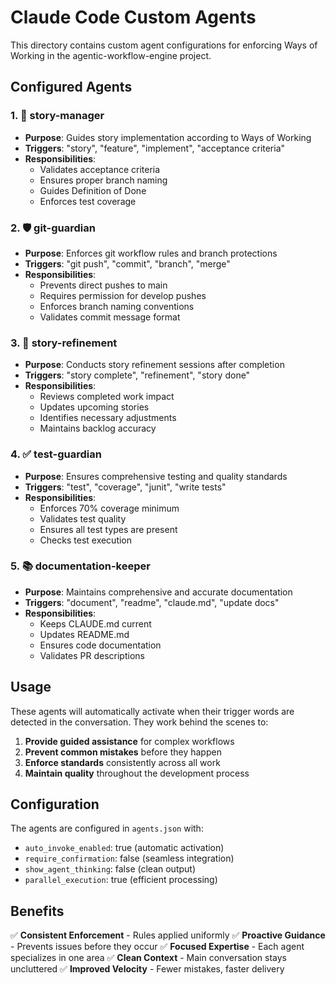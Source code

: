 # Claude Code Custom Agents

This directory contains custom agent configurations for enforcing Ways of Working in the agentic-workflow-engine project.

## Configured Agents

### 1. 🎯 story-manager
- **Purpose**: Guides story implementation according to Ways of Working
- **Triggers**: "story", "feature", "implement", "acceptance criteria"
- **Responsibilities**: 
  - Validates acceptance criteria
  - Ensures proper branch naming
  - Guides Definition of Done
  - Enforces test coverage

### 2. 🛡️ git-guardian  
- **Purpose**: Enforces git workflow rules and branch protections
- **Triggers**: "git push", "commit", "branch", "merge"
- **Responsibilities**:
  - Prevents direct pushes to main
  - Requires permission for develop pushes
  - Enforces branch naming conventions
  - Validates commit message format

### 3. 🔄 story-refinement
- **Purpose**: Conducts story refinement sessions after completion
- **Triggers**: "story complete", "refinement", "story done"
- **Responsibilities**:
  - Reviews completed work impact
  - Updates upcoming stories
  - Identifies necessary adjustments
  - Maintains backlog accuracy

### 4. ✅ test-guardian
- **Purpose**: Ensures comprehensive testing and quality standards
- **Triggers**: "test", "coverage", "junit", "write tests"
- **Responsibilities**:
  - Enforces 70% coverage minimum
  - Validates test quality
  - Ensures all test types are present
  - Checks test execution

### 5. 📚 documentation-keeper
- **Purpose**: Maintains comprehensive and accurate documentation
- **Triggers**: "document", "readme", "claude.md", "update docs"
- **Responsibilities**:
  - Keeps CLAUDE.md current
  - Updates README.md
  - Ensures code documentation
  - Validates PR descriptions

## Usage

These agents will automatically activate when their trigger words are detected in the conversation. They work behind the scenes to:

1. **Provide guided assistance** for complex workflows
2. **Prevent common mistakes** before they happen
3. **Enforce standards** consistently across all work
4. **Maintain quality** throughout the development process

## Configuration

The agents are configured in `agents.json` with:
- `auto_invoke_enabled`: true (automatic activation)
- `require_confirmation`: false (seamless integration)
- `show_agent_thinking`: false (clean output)
- `parallel_execution`: true (efficient processing)

## Benefits

✅ **Consistent Enforcement** - Rules applied uniformly
✅ **Proactive Guidance** - Prevents issues before they occur
✅ **Focused Expertise** - Each agent specializes in one area
✅ **Clean Context** - Main conversation stays uncluttered
✅ **Improved Velocity** - Fewer mistakes, faster delivery